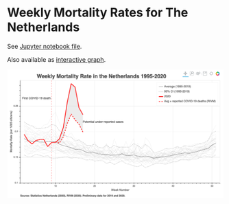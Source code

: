 # Weekly Mortality Rates for The Netherlands

See [Jupyter notebook file](weekly-mortality.ipynb).

Also available as [interactive graph](https://gidven.github.io/nl-mortality-covid/).

![plot](plot.png)
